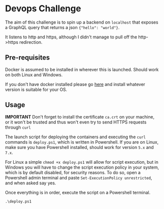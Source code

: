 # Devops Challenge
The aim of this challenge is to spin up a backend on `localhost` that exposes a GraphQL query that returns a json `{"hello": "world"}`.

It listens to http and https, although I didn't manage to pull off the http->https redirection.

## Pre-requisites
Docker is assumed to be installed in wherever this is launched. Should work on both Linux and Windows.

If you don't have docker installed please go [here](https://www.docker.com/products/docker-desktop/) and install whatever version is suitable for your OS.

## Usage

**IMPORTANT** Don't forget to install the certificate `ca.crt` on your machine, or it won't be trusted and thus won't even try to send HTTPS requests through `curl`

The launch script for deploying the containers and executing the `curl` commands is `deploy.ps1`, which is written in Powershell. If you are on Linux, make sure you have Powershell installed, should work for version `5.x` and `7.x`.

For Linux a simple `chmod +x deploy.ps1` will allow for script execution, but in Windows you will have to change the script execution policy in your system, which is by default disabled, for security reasons. To do so, open a Powershell admin terminal and paste `Set-ExecutionPolicy unrestricted`, and when asked say yes.

Once everything is in order, execute the script on a Powershell terminal.
```
.\deploy.ps1
```